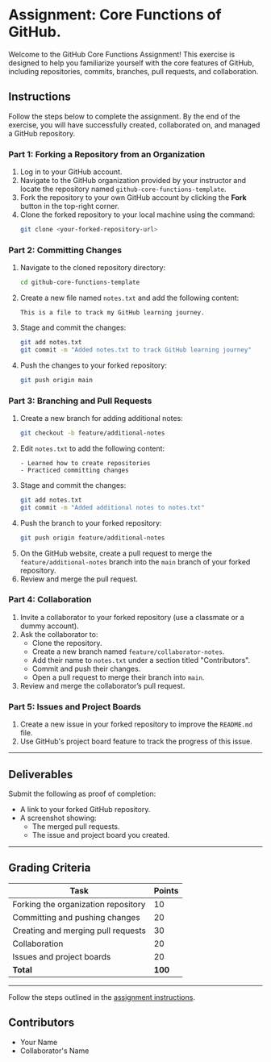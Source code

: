 # Assignment: Core Functions of GitHub.

Welcome to the GitHub Core Functions Assignment! This exercise is designed to help you familiarize yourself with the core features of GitHub, including repositories, commits, branches, pull requests, and collaboration.

## Instructions

Follow the steps below to complete the assignment. By the end of the exercise, you will have successfully created, collaborated on, and managed a GitHub repository.

### Part 1: Forking a Repository from an Organization
1. Log in to your GitHub account.
2. Navigate to the GitHub organization provided by your instructor and locate the repository named `github-core-functions-template`.
3. Fork the repository to your own GitHub account by clicking the **Fork** button in the top-right corner.
4. Clone the forked repository to your local machine using the command:
   ```bash
   git clone <your-forked-repository-url>
   ```

### Part 2: Committing Changes
1. Navigate to the cloned repository directory:
   ```bash
   cd github-core-functions-template
   ```
2. Create a new file named `notes.txt` and add the following content:
   ```
   This is a file to track my GitHub learning journey.
   ```
3. Stage and commit the changes:
   ```bash
   git add notes.txt
   git commit -m "Added notes.txt to track GitHub learning journey"
   ```
4. Push the changes to your forked repository:
   ```bash
   git push origin main
   ```

### Part 3: Branching and Pull Requests
1. Create a new branch for adding additional notes:
   ```bash
   git checkout -b feature/additional-notes
   ```
2. Edit `notes.txt` to add the following content:
   ```
   - Learned how to create repositories
   - Practiced committing changes
   ```
3. Stage and commit the changes:
   ```bash
   git add notes.txt
   git commit -m "Added additional notes to notes.txt"
   ```
4. Push the branch to your forked repository:
   ```bash
   git push origin feature/additional-notes
   ```
5. On the GitHub website, create a pull request to merge the `feature/additional-notes` branch into the `main` branch of your forked repository.
6. Review and merge the pull request.

### Part 4: Collaboration
1. Invite a collaborator to your forked repository (use a classmate or a dummy account).
2. Ask the collaborator to:
    - Clone the repository.
    - Create a new branch named `feature/collaborator-notes`.
    - Add their name to `notes.txt` under a section titled "Contributors".
    - Commit and push their changes.
    - Open a pull request to merge their branch into `main`.
3. Review and merge the collaborator’s pull request.

### Part 5: Issues and Project Boards
1. Create a new issue in your forked repository to improve the `README.md` file.
2. Use GitHub's project board feature to track the progress of this issue.

---

## Deliverables

Submit the following as proof of completion:
- A link to your forked GitHub repository.
- A screenshot showing:
    - The merged pull requests.
    - The issue and project board you created.

---

## Grading Criteria

| Task                                  | Points |
|---------------------------------------|--------|
| Forking the organization repository   | 10     |
| Committing and pushing changes        | 20     |
| Creating and merging pull requests    | 30     |
| Collaboration                         | 20     |
| Issues and project boards             | 20     |
| **Total**                             | **100** |

---


 Follow the steps outlined in the [assignment instructions](./).

## Contributors
- Your Name
- Collaborator's Name

